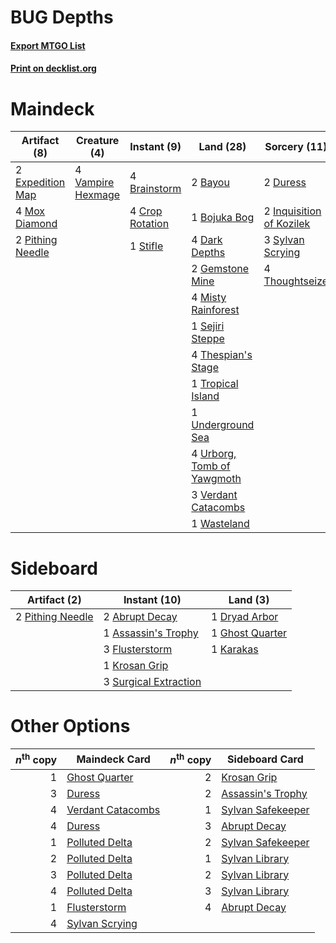 # BUG Depths

#### [Export MTGO List](../collection/BUG%20Depths/BUG%20Depths.txt)
#### [Print on decklist.org](http://decklist.org/?deckmain=2%09Bayou%0A1%09Bojuka%20Bog%0A4%09Brainstorm%0A4%09Crop%20Rotation%0A4%09Dark%20Depths%0A2%09Duress%0A2%09Expedition%20Map%0A2%09Gemstone%20Mine%0A2%09Inquisition%20of%20Kozilek%0A4%09Misty%20Rainforest%0A4%09Mox%20Diamond%0A2%09Pithing%20Needle%0A1%09Sejiri%20Steppe%0A1%09Stifle%0A3%09Sylvan%20Scrying%0A4%09Thespian's%20Stage%0A4%09Thoughtseize%0A1%09Tropical%20Island%0A1%09Underground%20Sea%0A4%09Urborg,%20Tomb%20of%20Yawgmoth%0A4%09Vampire%20Hexmage%0A3%09Verdant%20Catacombs%0A1%09Wasteland&deckside=2%09Abrupt%20Decay%0A1%09Assassin's%20Trophy%0A1%09Dryad%20Arbor%0A3%09Flusterstorm%0A1%09Ghost%20Quarter%0A1%09Karakas%0A1%09Krosan%20Grip%0A2%09Pithing%20Needle%0A3%09Surgical%20Extraction)
# Maindeck

|                                       Artifact (8)                                        |                                        Creature (4)                                        |                                       Instant (9)                                        |                                              Land (28)                                              |                                           Sorcery (11)                                            |
|-------------------------------------------------------------------------------------------|--------------------------------------------------------------------------------------------|------------------------------------------------------------------------------------------|-----------------------------------------------------------------------------------------------------|---------------------------------------------------------------------------------------------------|
|2 [Expedition Map](http://gatherer.wizards.com/Pages/Card/Details.aspx?multiverseid=397742)|4 [Vampire Hexmage](http://gatherer.wizards.com/Pages/Card/Details.aspx?multiverseid=382397)|4 [Brainstorm](http://gatherer.wizards.com/Pages/Card/Details.aspx?multiverseid=382871)   |2 [Bayou](http://gatherer.wizards.com/Pages/Card/Details.aspx?multiverseid=382860)                   |2 [Duress](http://gatherer.wizards.com/Pages/Card/Details.aspx?multiverseid=270465)                |
|4 [Mox Diamond](http://gatherer.wizards.com/Pages/Card/Details.aspx?multiverseid=212634)   |                                                                                            |4 [Crop Rotation](http://gatherer.wizards.com/Pages/Card/Details.aspx?multiverseid=417430)|1 [Bojuka Bog](http://gatherer.wizards.com/Pages/Card/Details.aspx?multiverseid=247536)              |2 [Inquisition of Kozilek](http://gatherer.wizards.com/Pages/Card/Details.aspx?multiverseid=425900)|
|2 [Pithing Needle](http://gatherer.wizards.com/Pages/Card/Details.aspx?multiverseid=425815)|                                                                                            |1 [Stifle](http://gatherer.wizards.com/Pages/Card/Details.aspx?multiverseid=429877)       |4 [Dark Depths](http://gatherer.wizards.com/Pages/Card/Details.aspx?multiverseid=416746)             |3 [Sylvan Scrying](http://gatherer.wizards.com/Pages/Card/Details.aspx?multiverseid=49529)         |
|                                                                                           |                                                                                            |                                                                                          |2 [Gemstone Mine](http://gatherer.wizards.com/Pages/Card/Details.aspx?multiverseid=4592)             |4 [Thoughtseize](http://gatherer.wizards.com/Pages/Card/Details.aspx?multiverseid=438676)          |
|                                                                                           |                                                                                            |                                                                                          |4 [Misty Rainforest](http://gatherer.wizards.com/Pages/Card/Details.aspx?multiverseid=426065)        |                                                                                                   |
|                                                                                           |                                                                                            |                                                                                          |1 [Sejiri Steppe](http://gatherer.wizards.com/Pages/Card/Details.aspx?multiverseid=243453)           |                                                                                                   |
|                                                                                           |                                                                                            |                                                                                          |4 [Thespian's Stage](http://gatherer.wizards.com/Pages/Card/Details.aspx?multiverseid=366353)        |                                                                                                   |
|                                                                                           |                                                                                            |                                                                                          |1 [Tropical Island](http://gatherer.wizards.com/Pages/Card/Details.aspx?multiverseid=383138)         |                                                                                                   |
|                                                                                           |                                                                                            |                                                                                          |1 [Underground Sea](http://gatherer.wizards.com/Pages/Card/Details.aspx?multiverseid=383142)         |                                                                                                   |
|                                                                                           |                                                                                            |                                                                                          |4 [Urborg, Tomb of Yawgmoth](http://gatherer.wizards.com/Pages/Card/Details.aspx?multiverseid=287330)|                                                                                                   |
|                                                                                           |                                                                                            |                                                                                          |3 [Verdant Catacombs](http://gatherer.wizards.com/Pages/Card/Details.aspx?multiverseid=426074)       |                                                                                                   |
|                                                                                           |                                                                                            |                                                                                          |1 [Wasteland](http://gatherer.wizards.com/Pages/Card/Details.aspx?multiverseid=413790)               |                                                                                                   |


# Sideboard

|                                       Artifact (2)                                        |                                          Instant (10)                                          |                                         Land (3)                                         |
|-------------------------------------------------------------------------------------------|------------------------------------------------------------------------------------------------|------------------------------------------------------------------------------------------|
|2 [Pithing Needle](http://gatherer.wizards.com/Pages/Card/Details.aspx?multiverseid=425815)|2 [Abrupt Decay](http://gatherer.wizards.com/Pages/Card/Details.aspx?multiverseid=425971)       |1 [Dryad Arbor](http://gatherer.wizards.com/Pages/Card/Details.aspx?multiverseid=282542)  |
|                                                                                           |1 [Assassin's Trophy](http://gatherer.wizards.com/Pages/Card/Details.aspx?multiverseid=452902)  |1 [Ghost Quarter](http://gatherer.wizards.com/Pages/Card/Details.aspx?multiverseid=430470)|
|                                                                                           |3 [Flusterstorm](http://gatherer.wizards.com/Pages/Card/Details.aspx?multiverseid=382942)       |1 [Karakas](http://gatherer.wizards.com/Pages/Card/Details.aspx?multiverseid=201198)      |
|                                                                                           |1 [Krosan Grip](http://gatherer.wizards.com/Pages/Card/Details.aspx?multiverseid=370557)        |                                                                                          |
|                                                                                           |3 [Surgical Extraction](http://gatherer.wizards.com/Pages/Card/Details.aspx?multiverseid=397706)|                                                                                          |


# Other Options

|*n*<sup>th</sup> copy|                                       Maindeck Card                                        |*n*<sup>th</sup> copy|                                       Sideboard Card                                       |
|--------------------:|--------------------------------------------------------------------------------------------|--------------------:|--------------------------------------------------------------------------------------------|
|                    1|[Ghost Quarter](http://gatherer.wizards.com/Pages/Card/Details.aspx?multiverseid=430470)    |                    2|[Krosan Grip](http://gatherer.wizards.com/Pages/Card/Details.aspx?multiverseid=370557)      |
|                    3|[Duress](http://gatherer.wizards.com/Pages/Card/Details.aspx?multiverseid=270465)           |                    2|[Assassin's Trophy](http://gatherer.wizards.com/Pages/Card/Details.aspx?multiverseid=452902)|
|                    4|[Verdant Catacombs](http://gatherer.wizards.com/Pages/Card/Details.aspx?multiverseid=426074)|                    1|[Sylvan Safekeeper](http://gatherer.wizards.com/Pages/Card/Details.aspx?multiverseid=430371)|
|                    4|[Duress](http://gatherer.wizards.com/Pages/Card/Details.aspx?multiverseid=270465)           |                    3|[Abrupt Decay](http://gatherer.wizards.com/Pages/Card/Details.aspx?multiverseid=425971)     |
|                    1|[Polluted Delta](http://gatherer.wizards.com/Pages/Card/Details.aspx?multiverseid=405104)   |                    2|[Sylvan Safekeeper](http://gatherer.wizards.com/Pages/Card/Details.aspx?multiverseid=430371)|
|                    2|[Polluted Delta](http://gatherer.wizards.com/Pages/Card/Details.aspx?multiverseid=405104)   |                    1|[Sylvan Library](http://gatherer.wizards.com/Pages/Card/Details.aspx?multiverseid=383120)   |
|                    3|[Polluted Delta](http://gatherer.wizards.com/Pages/Card/Details.aspx?multiverseid=405104)   |                    2|[Sylvan Library](http://gatherer.wizards.com/Pages/Card/Details.aspx?multiverseid=383120)   |
|                    4|[Polluted Delta](http://gatherer.wizards.com/Pages/Card/Details.aspx?multiverseid=405104)   |                    3|[Sylvan Library](http://gatherer.wizards.com/Pages/Card/Details.aspx?multiverseid=383120)   |
|                    1|[Flusterstorm](http://gatherer.wizards.com/Pages/Card/Details.aspx?multiverseid=382942)     |                    4|[Abrupt Decay](http://gatherer.wizards.com/Pages/Card/Details.aspx?multiverseid=425971)     |
|                    4|[Sylvan Scrying](http://gatherer.wizards.com/Pages/Card/Details.aspx?multiverseid=49529)    |                     |                                                                                            |

